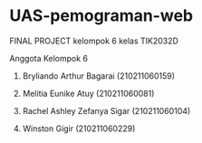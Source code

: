 # UAS-pemograman-web
FINAL PROJECT
kelompok 6 kelas TIK2032D

Anggota Kelompok 6
1. Bryliando Arthur Bagarai (210211060159)

2. Melitia Eunike Atuy (210211060081)

3. Rachel Ashley Zefanya Sigar (210211060104)

4. Winston Gigir (210211060229)
